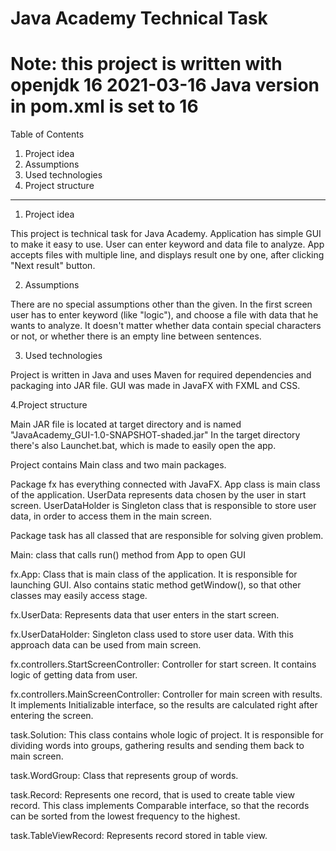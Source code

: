 # Java Academy Technical Task

Note: this project is written with openjdk 16 2021-03-16
Java version in pom.xml is set to 16
===========================================================

Table of Contents

1. Project idea
2. Assumptions
3. Used technologies
4. Project structure

---

1. Project idea

This project is technical task for Java Academy. Application has simple GUI to make it easy to use. User can enter keyword and data file to analyze. App accepts files with multiple line, and displays result one by one, after clicking "Next result" button.

2. Assumptions

There are no special assumptions other than the given. In the first screen user has to enter keyword (like "logic"), and choose a file with data that he wants to analyze. It doesn't matter whether data contain special characters or not, or whether there is an empty line between sentences.

3. Used technologies

Project is written in Java and uses Maven for required dependencies and packaging into JAR file. GUI was made in JavaFX with FXML and CSS.

4.Project structure

Main JAR file is located at target directory and is named "JavaAcademy_GUI-1.0-SNAPSHOT-shaded.jar"
In the target directory there's also Launchet.bat, which is made to easily open the app.

Project contains Main class and two main packages.

Package fx has everything connected with JavaFX. App class is main class of the application. UserData represents data chosen by the user in start screen. UserDataHolder is Singleton class that is responsible to store user data, in order to access them in the main screen.

Package task has all classed that are responsible for solving given problem.

Main: class that calls run() method from App to open GUI

fx.App: Class that is main class of the application. It is responsible for launching GUI. Also contains static method getWindow(), so that other classes may easily access stage.

fx.UserData: Represents data that user enters in the start screen.

fx.UserDataHolder: Singleton class used to store user data. With this approach data can be used from main screen.

fx.controllers.StartScreenController: Controller for start screen. It contains logic of getting data from user.

fx.controllers.MainScreenController: Controller for main screen with results. It implements Initializable interface, so the results are calculated right after entering the screen.

task.Solution: This class contains whole logic of project. It is responsible for dividing words into groups, gathering results and sending them back to main screen.

task.WordGroup: Class that represents group of words.

task.Record: Represents one record, that is used to create table view record. This class implements Comparable interface, so that the records can be sorted from the lowest frequency to the highest.

task.TableViewRecord: Represents record stored in table view.
